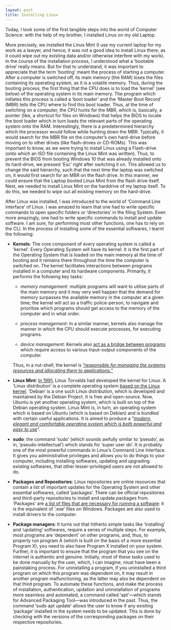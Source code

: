 ```yaml
---
layout: post
title: Installing Linux
---
```


Today, I took some of the first tangible steps into the world of Computer Science: with the help of my brother, I installed Linux on my old Laptop.

More precisely, we installed the Linux Mint (I use my current laptop for my work as a lawyer, and hence, it was not a good idea to install Linux there, as it could wipe out my existing data and/or otherwise interfere with my work). In the course of the installation process, I understood what a ‘bootable drive’ really means. But for that to understand, it was important to appreciate that the term ‘booting’ meant the process of starting a computer. After a computer is switched off, its main memory (the RAM) loses the files containing its operating system, as it is a volatile memory. Thus, during the booting process, the first thing that the CPU does is to load the ‘kernel’ (see below) of the operating system in its main memory. The program which initiates this process is called a ‘boot loader’ and the ‘Master Boot Record’ (MBR) tells the CPU where to find this boot loader. Thus, at the time of switching on a computer, the CPU hunts for the MBR, which is, basically, a pointer (like, a shortcut for files on Windows) that helps the BIOS to locate the boot loader which in turn loads the relevant parts of the operating system onto the RAM. Interestingly, there is a predetermined hierarchy which the processor would follow while hunting down the MBR. Typically, it would search for the MBR file on the computer’s own hard-drive before moving on to other drives (like flash-drives or CD-ROMs). This was important to know, as we were trying to install Linux using a Flash-drive (onto which an ISO file containing the Linux Mint was written). Thus, to prevent the BIOS from booting Windows 10 that was already installed onto its hard-drive, we pressed ‘Esc’ right after switching it on. This allowed us to change the said hierarchy, such that the next time the laptop was switched on, it would first search for an MBR on the flash drive. In this manner, we could ensure that the Laptop booted Linux Mint from the flash drive itself. Next, we needed to install Linux Mint on the harddrive of my laptop itself. To do this, we needed to wipe out all existing memory on the hard-drive. 

After Linux was installed, I was introduced to the world of ‘Command Line interface’ of Linux. I was amazed to learn that one had to write specific commands to open specific folders or ‘directories’ in the filing System. Even more amazingly, one had to write specific commands to install and update software. I am sure, for performing most other functions, one has to rely on the CLI. In the process of installing some of the essential softwares, I learnt the following:

- **Kernels**: The core component of every operating system is called a ‘kernel’. Every Operating System will have its kernel. It is the first part of the Operating System that is loaded on the main memory at the time of booting and it remains there throughout the time the computer is switched on. The kernel facilitates interactions between programs installed in a computer and its hardware components. Primarily, it performs the following key tasks: 

    - *memory management*:  multiple programs will want to utilise parts of the main memory and it may very well happen that the demand for memory surpasses the available memory in the computer at a given time; the kernel will act as a traffic police-person, to navigate and prioritise which programs should get access to the memory of the computer and in what order.  

    - *process management*: In a similar manner, kernels also manage the manner in which the CPU should execute processes, for executing programs. 

    - *device management*: Kernels also [act as a bridge between programs](https://levelup.gitconnected.com/operating-system-and-kernel-ef76f4d0bd8e) which require access to various Input-output components of the computer. 
    
    Thus, in a nut-shell, the kernel is [“*responsible for managing the systems resources and allocating them to applications.*”](https://superuser.com/questions/816018/what-is-the-relationship-between-unix-linux-ubuntu-debian-and-android/816074)

- **Linux Mint**: [In 1991](https://en.wikipedia.org/wiki/Linux_distribution), Linus Torvalds had developed the kernel for Linux. A ‘Linux distribution’ is a complete operating system [based on the Linux kernel](https://itsfoss.com/what-is-linux-distribution/). ‘Debian’ is a one such Linux distribution, which is developed and maintained by the Debian Project. It is free and open-source. Now, Ubuntu is yet another operating system, which is built on top of the Debian operating system. Linux Mint is, in turn, an operating system which is based on Ubuntu (which is based on Debian) and is bundled with certain useful applications. It is aimed to produce a “*[modern, elegant and comfortable operating system which is both powerful and easy to use](https://linuxmint.com/about.php)*”. 

- **sudo**: the command ‘sudo’ (which sounds awfully similar to ‘pseudo’, as in, ‘pseudo-intellectual’) which stands for ‘super user do’. It is probably one of the most powerful commands in Linux’s Command Line Interface. It gives you administrative privileges and allows you to do things to your computer, including installing softwares, updating and upgrading existing  softwares, that other lesser-privileged users are not allowed to do. 

- **Packages and Repositories**: Linux repositories are online resources that contain a list of important updates for the Operating System and other essential softwares, called ‘packages’. There can be official repositories and third-party repositories to install and update packages from. ‘Packages’ are [a list of files that are necessary for running a software](https://www.lifewire.com/guide-to-linux-packages-2202801): it is the equivalent of ‘.exe’ files on Windows. Packages are also used to install drivers to the computer. 

- **Package managers**: It turns out that hitherto simple tasks like ‘installing’ and ‘updating’ softwares, require a series of multiple steps. For example, most programs are ‘dependent’ on other programs, and, thus, to properly run program A (which is built on the basis of a more essential Program X), you need to also have Program X installed on your system. Further, it is important to ensure that the program that you see on the internet is authentic and genuine. Initially, most of these tasks used to be done manually by the user, which, I can imagine, must have been a painstaking process. For uninstalling a program, if you uninstalled a third program on which this program was dependent on, it may result in another program malfunctioning, as the latter may also be dependent on that third program. To automate these functions, and make the process of installation, authentication, updation and uninstallation of programs more seamless and automated, a command called ‘apt’—which stands for Advanced Packaging Tool—was introduced in the past. Thus, the command ‘sudo apt update’ allows the user to know if any existing ‘package’ installed in the system needs to be updated. This is done by checking with the versions of the corresponding packages on their respective repositories. 


